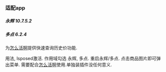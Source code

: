 ### 适配app
##### 永辉 10.7.5.2
##### 多点 6.2.4

为[怎么活啊](https://www.pgyer.com/howtolive)提供快速查询历史价功能.

用法,  lsposed激活. 作用域勾选 永辉, 多点.
重启永辉/多点.
点击商品图片即可弹出菜单.
需要配合[怎么活啊](https://www.pgyer.com/howtolive)使用.单独装插件没任何意义.